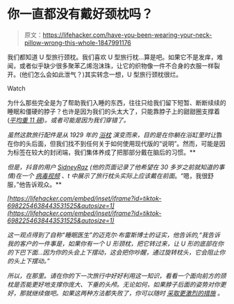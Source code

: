 # 你一直都没有戴好颈枕吗？

> 原文：<https://lifehacker.com/have-you-been-wearing-your-neck-pillow-wrong-this-whole-1847991176>

我们都知道 U 型旅行颈枕。我们喜欢 U 型旅行枕...算是吧。如果它不是发痒，难闻，或者似乎缺少很多聚苯乙烯泡沫珠，让它的织物像一件不合身的衣服一样裂开。(他们怎么会如此泄气？)其实转念一想，U 型旅行颈枕很烂。

Watch

为什么那些完全是为了帮助我们入睡的东西，往往只给我们留下短暂、断断续续的睡眠和僵硬的脖子？也许是因为我们的头太大了，只能靠脖子上的甜甜圈支撑着([*平均重 11 磅*](https://www.wtvr.com/2015/02/19/heres-exactly-why-the-weight-of-your-head-is-causing-problems/)*)。或者可能是因为我们穿错了。*

*虽然这款旅行配件是从 1929 年的 [浴枕](https://patents.google.com/patent/US1713049) 演变而来，目的是在你躺在浴缸里时让*靠在你的头后面，但我们找不到任何关于如何使用现代版的“说明”。然而，可能是因为标签在较大的封闭端，我们集体养成了把那部分戴在脑后的习惯。**

*但是，抖音的用户 [SidneyRaz](https://www.tiktok.com/@sidneyraz?lang=en) (他的页面记录了他希望在 30 多岁之前就知道的事情)在一个 [病毒视频](https://www.tiktok.com/@sidneyraz/video/6982254638443531525?lang=en) 、t 中展示了旅行枕头实际上应该戴在前面*。“嗯，我很舒服，”他告诉观众。**

 *[https://lifehacker.com/embed/inset/iframe?id=tiktok-6982254638443531525&autosize=1](https://lifehacker.com/embed/inset/iframe?id=tiktok-6982254638443531525&autosize=1)* 

*这一观点得到了自称“睡眠医生”的迈克尔·布雷斯博士的证实，他告诉的,“我告诉我的客户的一件事是，如果你有一个 U 形颈枕，把它转过来，让 U 形的底部在你的下巴下面...因为你的头会上下摆动，这会把你吵醒，通过旋转枕头，它会阻止你的头上下摆动。”*

*所以，在那里。请在你的下一次旅行中好好利用这一知识，看看一个面向前方的颈枕是否能更好地支撑你庞大、下垂的头颅。无论如何，如果脖子后面的姿势对你更好，那就继续做吧。如果这两种方法都失败了，你可以随时 [采取更激烈的措施](https://www.walmart.com/ip/The-Ostrich-Pillow/233060493) 。*